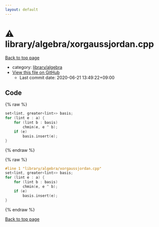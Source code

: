 ```yaml
---
layout: default
---
```


<!-- mathjax config similar to math.stackexchange -->
<script type="text/javascript" async
  src="https://cdnjs.cloudflare.com/ajax/libs/mathjax/2.7.5/MathJax.js?config=TeX-MML-AM_CHTML">
</script>
<script type="text/x-mathjax-config">
  MathJax.Hub.Config({
    TeX: { equationNumbers: { autoNumber: "AMS" }},
    tex2jax: {
      inlineMath: [ ['$','$'] ],
      processEscapes: true
    },
    "HTML-CSS": { matchFontHeight: false },
    displayAlign: "left",
    displayIndent: "2em"
  });
</script>

<script type="text/javascript" src="https://cdnjs.cloudflare.com/ajax/libs/jquery/3.4.1/jquery.min.js"></script>
<script src="https://cdn.jsdelivr.net/npm/jquery-balloon-js@1.1.2/jquery.balloon.min.js" integrity="sha256-ZEYs9VrgAeNuPvs15E39OsyOJaIkXEEt10fzxJ20+2I=" crossorigin="anonymous"></script>
<script type="text/javascript" src="../../../assets/js/copy-button.js"></script>
<link rel="stylesheet" href="../../../assets/css/copy-button.css" />


# :warning: library/algebra/xorgaussjordan.cpp

<a href="../../../index.html">Back to top page</a>

* category: <a href="../../../index.html#26c2ef729e4bca24cf34dda14fedd106">library/algebra</a>
* <a href="{{ site.github.repository_url }}/blob/master/library/algebra/xorgaussjordan.cpp">View this file on GitHub</a>
    - Last commit date: 2020-06-21 13:49:22+09:00




## Code

<a id="unbundled"></a>
{% raw %}
```cpp
set<lint, greater<lint>> basis;
for (lint e : a) {
    for (lint b : basis)
        chmin(e, e ^ b);
    if (e)
        basis.insert(e);
}

```
{% endraw %}

<a id="bundled"></a>
{% raw %}
```cpp
#line 1 "library/algebra/xorgaussjordan.cpp"
set<lint, greater<lint>> basis;
for (lint e : a) {
    for (lint b : basis)
        chmin(e, e ^ b);
    if (e)
        basis.insert(e);
}

```
{% endraw %}

<a href="../../../index.html">Back to top page</a>

